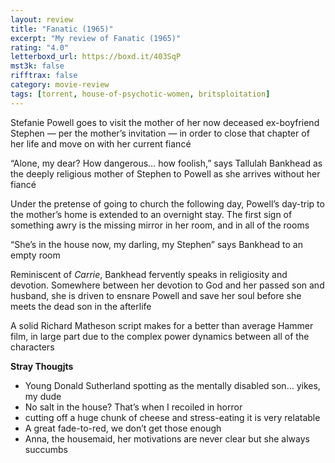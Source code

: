 ```yaml
---
layout: review
title: "Fanatic (1965)"
excerpt: "My review of Fanatic (1965)"
rating: "4.0"
letterboxd_url: https://boxd.it/403SqP
mst3k: false
rifftrax: false
category: movie-review
tags: [torrent, house-of-psychotic-women, britsploitation]
---
```


Stefanie Powell goes to visit the mother of her now deceased ex-boyfriend Stephen — per the mother’s invitation — in order to close that chapter of her life and move on with her current fiancé

“Alone, my dear? How dangerous… how foolish,” says Tallulah Bankhead as the deeply religious mother of Stephen to Powell as she arrives without her fiancé

Under the pretense of going to church the following day, Powell’s day-trip to the mother’s home is extended to an overnight stay. The first sign of something awry is the missing mirror in her room, and in all of the rooms

“She’s in the house now, my darling, my Stephen” says Bankhead to an empty room

Reminiscent of <i>Carrie</i>, Bankhead fervently speaks in religiosity and devotion. Somewhere between her devotion to God and her passed son and husband, she is driven to ensnare Powell and save her soul before she meets the dead son in the afterlife

A solid Richard Matheson script makes for a better than average Hammer film, in large part due to the complex power dynamics between all of the characters

<b>Stray Thougjts</b>

- Young Donald Sutherland spotting as the mentally disabled son… yikes, my dude
- No salt in the house? That’s when I recoiled in horror
- cutting off a huge chunk of cheese and stress-eating it is very relatable
- A great fade-to-red, we don’t get those enough
- Anna, the housemaid, her motivations are never clear but she always succumbs
